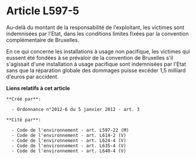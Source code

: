 # Article L597-5

Au-delà du montant de la responsabilité de l'exploitant, les victimes sont indemnisées par l'Etat, dans les conditions
limites fixées par la convention complémentaire de Bruxelles. 

En ce qui concerne les installations à usage non pacifique, les victimes qui eussent été fondées à se prévaloir de la
convention de Bruxelles s'il s'agissait d'une installation à usage pacifique sont indemnisées par l'Etat sans que la
réparation globale des dommages puisse excéder 1,5 milliard d'euros par accident.

**Liens relatifs à cet article**

	**Créé par**:

	  - Ordonnance n°2012-6 du 5 janvier 2012 - art. 3

	**Cité par**:

	  - Code de l'environnement - art. L597-22 (M)
	  - Code de l'environnement - art. L614-2 (V)
	  - Code de l'environnement - art. L624-4 (V)
	  - Code de l'environnement - art. L635-4 (V)
	  - Code de l'environnement - art. L640-4 (V)
